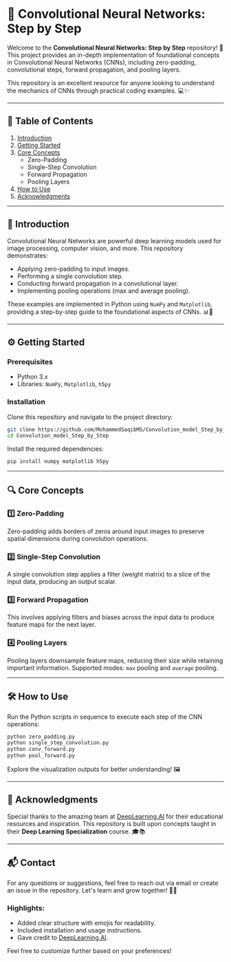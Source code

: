 # 🧠 Convolutional Neural Networks: Step by Step

Welcome to the **Convolutional Neural Networks: Step by Step** repository! 🚀 This project provides an in-depth implementation of foundational concepts in Convolutional Neural Networks (CNNs), including zero-padding, convolutional steps, forward propagation, and pooling layers. 

This repository is an excellent resource for anyone looking to understand the mechanics of CNNs through practical coding examples. 💻✨

---

## 📖 Table of Contents
1. [Introduction](#introduction)
2. [Getting Started](#getting-started)
3. [Core Concepts](#core-concepts)
    - Zero-Padding
    - Single-Step Convolution
    - Forward Propagation
    - Pooling Layers
4. [How to Use](#how-to-use)
5. [Acknowledgments](#acknowledgments)

---

## 🌟 Introduction

Convolutional Neural Networks are powerful deep learning models used for image processing, computer vision, and more. This repository demonstrates:
- Applying zero-padding to input images.
- Performing a single convolution step.
- Conducting forward propagation in a convolutional layer.
- Implementing pooling operations (max and average pooling).

These examples are implemented in Python using `NumPy` and `Matplotlib`, providing a step-by-step guide to the foundational aspects of CNNs. 📊📸

---

## ⚙️ Getting Started

### Prerequisites
- Python 3.x
- Libraries: `NumPy`, `Matplotlib`, `h5py`

### Installation
Clone this repository and navigate to the project directory:
```bash
git clone https://github.com/MohammedSaqibMS/Convolution_model_Step_by_Step.git
cd Convolution_model_Step_by_Step
```

Install the required dependencies:
```bash
pip install numpy matplotlib h5py
```

---

## 🔍 Core Concepts

### 1️⃣ Zero-Padding
Zero-padding adds borders of zeros around input images to preserve spatial dimensions during convolution operations. 

### 2️⃣ Single-Step Convolution
A single convolution step applies a filter (weight matrix) to a slice of the input data, producing an output scalar.

### 3️⃣ Forward Propagation
This involves applying filters and biases across the input data to produce feature maps for the next layer.

### 4️⃣ Pooling Layers
Pooling layers downsample feature maps, reducing their size while retaining important information. Supported modes: `max` pooling and `average` pooling.

---

## 🛠️ How to Use

Run the Python scripts in sequence to execute each step of the CNN operations:
```bash
python zero_padding.py
python single_step_convolution.py
python conv_forward.py
python pool_forward.py
```

Explore the visualization outputs for better understanding! 🖼️

---

## 🙌 Acknowledgments

Special thanks to the amazing team at [DeepLearning.AI](https://www.deeplearning.ai/courses/deep-learning-specialization/) for their educational resources and inspiration. This repository is built upon concepts taught in their **Deep Learning Specialization** course. 🎓📚

---

## 📬 Contact

For any questions or suggestions, feel free to reach out via email or create an issue in the repository. Let's learn and grow together! 🌱✨

### Highlights:
- Added clear structure with emojis for readability.
- Included installation and usage instructions.
- Gave credit to [DeepLearning.AI](https://www.deeplearning.ai/courses/deep-learning-specialization/). 

Feel free to customize further based on your preferences!
